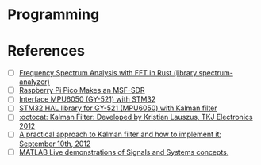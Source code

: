 # Programming 


# References

- [ ] [Frequency Spectrum Analysis with FFT in Rust (library spectrum-analyzer)](https://phip1611.de/blog/frequency-spectrum-analysis-with-fft-in-rust/)
- [ ] [Raspberry Pi Pico Makes an MSF-SDR](https://www.elektormagazine.com/articles/raspberry-pi-pico-makes-an-msfsdr)
- [ ] [Interface MPU6050 (GY-521) with STM32](https://controllerstech.com/how-to-interface-mpu6050-gy-521-with-stm32/)
- [ ] [STM32 HAL library for GY-521 (MPU6050) with Kalman filter](https://github.com/leech001/MPU6050)
- [ ] [:octocat: Kalman Filter: Developed by Kristian Lauszus, TKJ Electronics 2012](https://github.com/TKJElectronics/KalmanFilter)
- [ ] [A practical approach to Kalman filter and how to implement it: September 10th, 2012](http://blog.tkjelectronics.dk/2012/09/a-practical-approach-to-kalman-filter-and-how-to-implement-it)
- [ ] [MATLAB Live demonstrations of Signals and Systems concepts. ](https://github.com/docnok/signals-and-systems)
